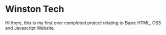 # Winston Tech
Hi there, this is my first ever completed project relating to Basic HTML, CSS and Javascript Website.
